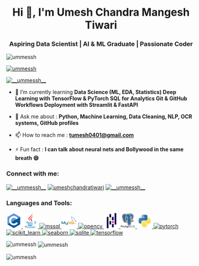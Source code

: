 <h1 align="center">Hi 👋, I'm Umesh Chandra Mangesh Tiwari</h1>
<h3 align="center">Aspiring Data Scientist | AI & ML Graduate | Passionate Coder</h3>

<p align="left"> <img src="https://komarev.com/ghpvc/?username=ummessh&label=Profile%20views&color=0e75b6&style=flat" alt="ummessh" /> </p>

<p align="left"> <a href="https://github.com/ryo-ma/github-profile-trophy"><img src="https://github-profile-trophy.vercel.app/?username=ummessh" alt="ummessh" /></a> </p>

<p align="left"> <a href="https://twitter.com/__ummessh__" target="blank"><img src="https://img.shields.io/twitter/follow/__ummessh__?logo=twitter&style=for-the-badge" alt="__ummessh__" /></a> </p>

- 🌱 I’m currently learning **Data Science (ML, EDA, Statistics) Deep Learning with TensorFlow & PyTorch SQL for Analytics Git & GitHub Workflows Deployment with Streamlit & FastAPI**

- 💬 Ask me about : **Python, Machine Learning, Data Cleaning, NLP, OCR systems, GitHub profiles**

- 📫 How to reach me : **tumesh0401@gmail.com**

- ⚡ Fun fact : **I can talk about neural nets and Bollywood in the same breath 😄**

<h3 align="left">Connect with me:</h3>
<p align="left">
<a href="https://twitter.com/__ummessh__" target="blank"><img align="center" src="https://raw.githubusercontent.com/rahuldkjain/github-profile-readme-generator/master/src/images/icons/Social/twitter.svg" alt="__ummessh__" height="30" width="40" /></a>
<a href="https://linkedin.com/in/umeshchandratiwari" target="blank"><img align="center" src="https://raw.githubusercontent.com/rahuldkjain/github-profile-readme-generator/master/src/images/icons/Social/linked-in-alt.svg" alt="umeshchandratiwari" height="30" width="40" /></a>
<a href="https://instagram.com/__ummessh__" target="blank"><img align="center" src="https://raw.githubusercontent.com/rahuldkjain/github-profile-readme-generator/master/src/images/icons/Social/instagram.svg" alt="__ummessh__" height="30" width="40" /></a>
</p>

<h3 align="left">Languages and Tools:</h3>
<p align="left"> <a href="https://www.cprogramming.com/" target="_blank" rel="noreferrer"> <img src="https://raw.githubusercontent.com/devicons/devicon/master/icons/c/c-original.svg" alt="c" width="40" height="40"/> </a> <a href="https://www.java.com" target="_blank" rel="noreferrer"> <img src="https://raw.githubusercontent.com/devicons/devicon/master/icons/java/java-original.svg" alt="java" width="40" height="40"/> </a> <a href="https://www.microsoft.com/en-us/sql-server" target="_blank" rel="noreferrer"> <img src="https://www.svgrepo.com/show/303229/microsoft-sql-server-logo.svg" alt="mssql" width="40" height="40"/> </a> <a href="https://www.mysql.com/" target="_blank" rel="noreferrer"> <img src="https://raw.githubusercontent.com/devicons/devicon/master/icons/mysql/mysql-original-wordmark.svg" alt="mysql" width="40" height="40"/> </a> <a href="https://opencv.org/" target="_blank" rel="noreferrer"> <img src="https://www.vectorlogo.zone/logos/opencv/opencv-icon.svg" alt="opencv" width="40" height="40"/> </a> <a href="https://pandas.pydata.org/" target="_blank" rel="noreferrer"> <img src="https://raw.githubusercontent.com/devicons/devicon/2ae2a900d2f041da66e950e4d48052658d850630/icons/pandas/pandas-original.svg" alt="pandas" width="40" height="40"/> </a> <a href="https://www.postgresql.org" target="_blank" rel="noreferrer"> <img src="https://raw.githubusercontent.com/devicons/devicon/master/icons/postgresql/postgresql-original-wordmark.svg" alt="postgresql" width="40" height="40"/> </a> <a href="https://www.python.org" target="_blank" rel="noreferrer"> <img src="https://raw.githubusercontent.com/devicons/devicon/master/icons/python/python-original.svg" alt="python" width="40" height="40"/> </a> <a href="https://pytorch.org/" target="_blank" rel="noreferrer"> <img src="https://www.vectorlogo.zone/logos/pytorch/pytorch-icon.svg" alt="pytorch" width="40" height="40"/> </a> <a href="https://scikit-learn.org/" target="_blank" rel="noreferrer"> <img src="https://upload.wikimedia.org/wikipedia/commons/0/05/Scikit_learn_logo_small.svg" alt="scikit_learn" width="40" height="40"/> </a> <a href="https://seaborn.pydata.org/" target="_blank" rel="noreferrer"> <img src="https://seaborn.pydata.org/_images/logo-mark-lightbg.svg" alt="seaborn" width="40" height="40"/> </a> <a href="https://www.sqlite.org/" target="_blank" rel="noreferrer"> <img src="https://www.vectorlogo.zone/logos/sqlite/sqlite-icon.svg" alt="sqlite" width="40" height="40"/> </a> <a href="https://www.tensorflow.org" target="_blank" rel="noreferrer"> <img src="https://www.vectorlogo.zone/logos/tensorflow/tensorflow-icon.svg" alt="tensorflow" width="40" height="40"/> </a> </p>

<p><img align="left" src="https://github-readme-stats.vercel.app/api/top-langs?username=ummessh&show_icons=true&locale=en&layout=compact" alt="ummessh" /></p>

<p>&nbsp;<img align="center" src="https://github-readme-stats.vercel.app/api?username=ummessh&show_icons=true&locale=en" alt="ummessh" /></p>

<p><img align="center" src="https://github-readme-streak-stats.herokuapp.com/?user=ummessh&" alt="ummessh" /></p>
